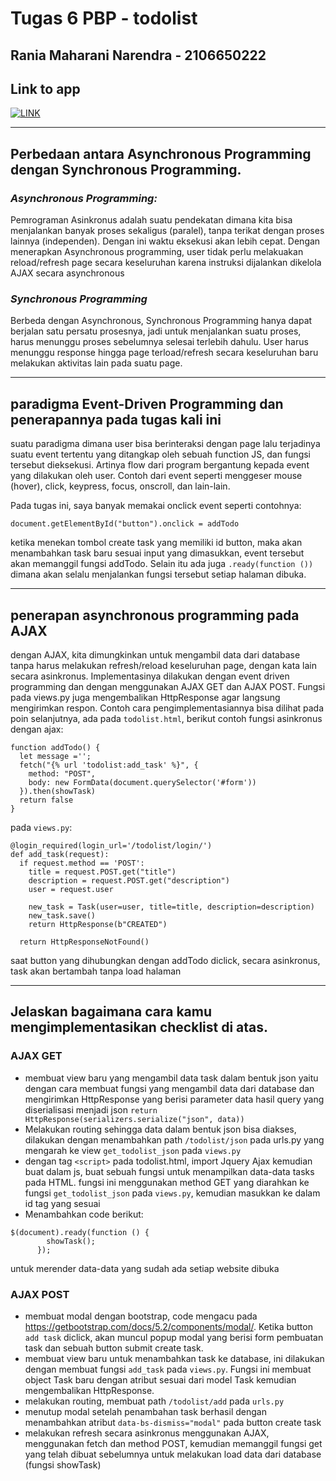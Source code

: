 # Tugas 6 PBP - todolist
## Rania Maharani Narendra - 2106650222

## **Link to app**
[![LINK](https://img.shields.io/badge/-Itemmate-8A2BE2?style=for-the-badge&logoColor=blueviolet)](https://itemmate.herokuapp.com/todolist)


<hr>

## **Perbedaan antara Asynchronous Programming dengan Synchronous Programming.**

### *Asynchronous Programming:*
Pemrograman Asinkronus adalah suatu pendekatan dimana kita bisa menjalankan banyak proses sekaligus (paralel), tanpa terikat dengan proses lainnya (independen). Dengan ini waktu eksekusi akan lebih cepat. Dengan menerapkan Asynchronous programming, user tidak perlu melakuakan reload/refresh page secara keseluruhan karena instruksi dijalankan dikelola AJAX secara asynchronous

### *Synchronous Programming*
Berbeda dengan Asynchronous, Synchronous Programming hanya dapat berjalan satu persatu prosesnya, jadi untuk menjalankan suatu proses, harus menunggu proses sebelumnya selesai terlebih dahulu. User harus menunggu response hingga page terload/refresh secara keseluruhan baru melakukan aktivitas lain pada suatu page.


<hr>


## **paradigma Event-Driven Programming dan penerapannya pada tugas kali ini**
suatu paradigma dimana user bisa berinteraksi dengan page lalu terjadinya suatu event tertentu yang ditangkap oleh sebuah function JS, dan fungsi tersebut dieksekusi. Artinya flow dari program bergantung kepada event yang dilakukan oleh user. Contoh dari event seperti menggeser mouse (hover), click, keypress, focus, onscroll, dan lain-lain.

Pada tugas ini, saya banyak memakai onclick event seperti contohnya:
```
document.getElementById("button").onclick = addTodo
```
ketika menekan tombol create task yang memiliki id button, maka akan menambahkan task baru sesuai input yang dimasukkan, event tersebut akan memanggil fungsi addTodo. Selain itu ada juga `.ready(function ())` dimana akan selalu menjalankan fungsi tersebut setiap halaman dibuka.

<hr>


## **penerapan asynchronous programming pada AJAX**
dengan AJAX, kita dimungkinkan untuk mengambil data dari database tanpa harus melakukan refresh/reload keseluruhan page, dengan kata lain secara asinkronus. Implementasinya dilakukan dengan event driven programming dan dengan menggunakan AJAX GET dan AJAX POST. Fungsi pada views.py juga mengembalikan HttpResponse agar langsung mengirimkan respon. Contoh cara pengimplementasiannya bisa dilihat pada poin selanjutnya, ada pada `todolist.html`, berikut contoh fungsi asinkronus dengan ajax:
```
function addTodo() {
  let message ='';
  fetch("{% url 'todolist:add_task' %}", {
    method: "POST",
    body: new FormData(document.querySelector('#form'))
  }).then(showTask)
  return false
}
```
pada `views.py`:
```
@login_required(login_url='/todolist/login/')
def add_task(request):
  if request.method == 'POST':
    title = request.POST.get("title")
    description = request.POST.get("description")
    user = request.user

    new_task = Task(user=user, title=title, description=description)
    new_task.save()
    return HttpResponse(b"CREATED")

  return HttpResponseNotFound()
```
saat button yang dihubungkan dengan addTodo diclick, secara asinkronus, task akan bertambah tanpa load halaman

<hr>


## **Jelaskan bagaimana cara kamu mengimplementasikan checklist di atas.**
### **AJAX GET**
- membuat view baru yang mengambil data task dalam bentuk json yaitu dengan cara membuat fungsi yang mengambil data dari database dan mengirimkan HttpResponse yang berisi parameter data hasil query yang diserialisasi menjadi json `return HttpResponse(serializers.serialize("json", data))`
- Melakukan routing sehingga data dalam bentuk json bisa diakses, dilakukan dengan menambahkan path `/todolist/json` pada urls.py yang mengarah ke view `get_todolist_json` pada `views.py`
- dengan tag `<script>` pada todolist.html, import Jquery Ajax kemudian buat dalam js, buat sebuah fungsi untuk menampilkan data-data tasks pada HTML. fungsi ini menggunakan method GET yang diarahkan ke fungsi `get_todolist_json` pada `views.py`, kemudian masukkan ke dalam id tag yang sesuai
- Menambahkan code berikut:
```
$(document).ready(function () {
        showTask();
      }); 
```
untuk merender data-data yang sudah ada setiap website dibuka

### **AJAX POST**
- membuat modal dengan bootstrap, code mengacu pada https://getbootstrap.com/docs/5.2/components/modal/. Ketika button `add task` diclick, akan muncul popup modal yang berisi form pembuatan task dan sebuah button submit create task.
- membuat view baru untuk menambahkan task ke database, ini dilakukan dengan membuat fungsi `add_task` pada `views.py`. Fungsi ini membuat object Task baru dengan atribut sesuai dari model Task kemudian mengembalikan HttpResponse.
- melakukan routing, membuat path `/todolist/add` pada `urls.py`
- menutup modal setelah penambahan task berhasil dengan menambahkan atribut `data-bs-dismiss="modal"` pada button create task
- melakukan refresh secara asinkronus menggunakan AJAX, menggunakan fetch dan method POST, kemudian memanggil fungsi get yang telah dibuat sebelumnya untuk melakukan load data dari database (fungsi showTask)
